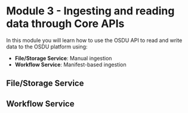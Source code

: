 # Module 3 - Ingesting and reading data through Core APIs

In this module you will learn how to use the OSDU API to read and write data to the OSDU platform using:
- **File/Storage Service**: Manual ingestion
- **Workflow Service**: Manifest-based ingestion

## File/Storage Service

## Workflow Service
